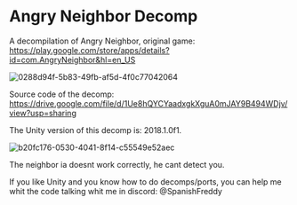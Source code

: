 # Angry Neighbor Decomp
A decompilation of Angry Neighbor, original game: https://play.google.com/store/apps/details?id=com.AngryNeighbor&hl=en_US

![0288d94f-5b83-49fb-af5d-4f0c77042064](https://github.com/SpanishFreddy/Angry-Neighbor-Decomp/assets/121837347/71b503a9-3958-4786-87eb-bb2e44f91a2a)

Source code of the decomp:
https://drive.google.com/file/d/1Ue8hQYCYaadxgkXguA0mJAY9B494WDjv/view?usp=sharing

The Unity version of this decomp is: 2018.1.0f1.

![b20fc176-0530-4041-8f14-c55549e52aec](https://github.com/SpanishFreddy/Angry-Neighbor-Decomp/assets/121837347/91f1f0c3-f210-469e-b173-75a05d85b6de)

The neighbor ia doesnt work correctly, he cant detect you.

If you like Unity and you know how to do decomps/ports, you can help me whit the code talking whit me in discord: @SpanishFreddy
